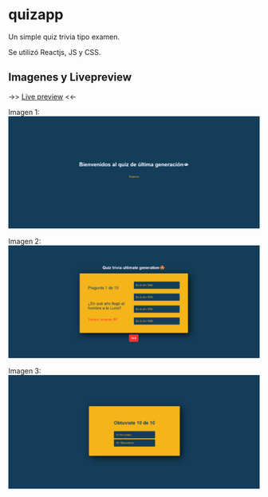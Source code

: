 # quizapp
Un simple quiz trivia tipo examen.

Se utilizó Reactjs, JS y CSS.

## Imagenes y Livepreview
->> [Live preview]() <<-

Imagen 1:
![screenShot01](images/menuquiz.png)

Imagen 2:
![screenShot02](images/quiz.png)

Imagen 3:
![screenShot03](images/endquiz.png)
